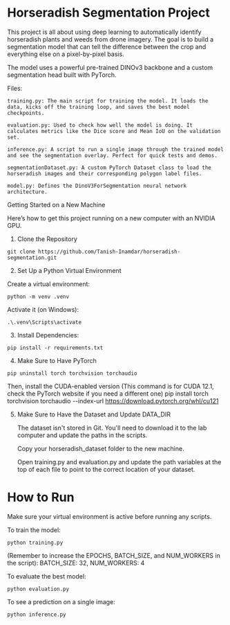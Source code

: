 # Horseradish Segmentation Project 

This project is all about using deep learning to automatically identify horseradish plants and weeds from drone imagery. The goal is to build a segmentation model that can tell the difference between the crop and everything else on a pixel-by-pixel basis.

The model uses a powerful pre-trained DINOv3 backbone and a custom segmentation head built with PyTorch.

Files:

    training.py: The main script for training the model. It loads the data, kicks off the training loop, and saves the best model checkpoints.

    evaluation.py: Used to check how well the model is doing. It calculates metrics like the Dice score and Mean IoU on the validation set.

    inference.py: A script to run a single image through the trained model and see the segmentation overlay. Perfect for quick tests and demos.

    segmentationDataset.py: A custom PyTorch Dataset class to load the horseradish images and their corresponding polygon label files.

    model.py: Defines the DinoV3ForSegmentation neural network architecture.

Getting Started on a New Machine

Here’s how to get this project running on a new computer with an NVIDIA GPU.

1. Clone the Repository

```git clone https://github.com/Tanish-Inamdar/horseradish-segmentation.git```

2. Set Up a Python Virtual Environment

Create a virtual environment:

    python -m venv .venv

Activate it (on Windows):

    .\.venv\Scripts\activate
    
3. Install Dependencies:

```pip install -r requirements.txt```


4. Make Sure to Have PyTorch

```pip uninstall torch torchvision torchaudio```

Then, install the CUDA-enabled version
(This command is for CUDA 12.1, check the PyTorch website if you need a different one)
pip install torch torchvision torchaudio --index-url https://download.pytorch.org/whl/cu121

5. Make Sure to Have the Dataset and Update DATA_DIR

    The dataset isn't stored in Git. You'll need to download it to the lab computer and update the paths in the scripts.

    Copy your horseradish_dataset folder to the new machine.

    Open training.py and evaluation.py and update the path variables at the top of each file to point to the correct location of your dataset.

# How to Run

Make sure your virtual environment is active before running any scripts.

To train the model:
    
    python training.py

(Remember to increase the EPOCHS, BATCH_SIZE, and NUM_WORKERS in the script):
    BATCH_SIZE: 32, NUM_WORKERS: 4

To evaluate the best model:

    python evaluation.py

To see a prediction on a single image:

    python inference.py

